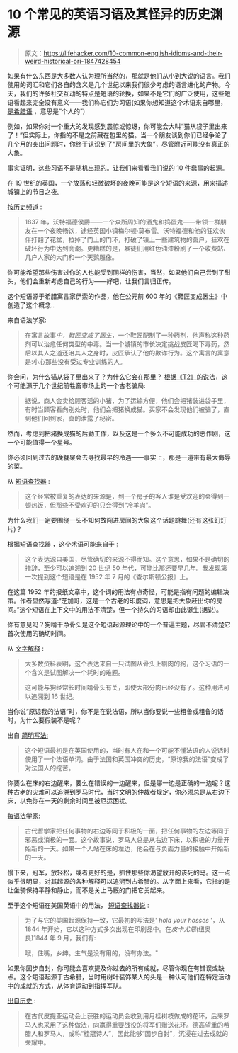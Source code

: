 # 10 个常见的英语习语及其怪异的历史渊源

> 原文：<https://lifehacker.com/10-common-english-idioms-and-their-weird-historical-ori-1847428454>

如果有什么东西是大多数人认为理所当然的，那就是他们从小到大说的语言。我们使用的词汇和它们各自的含义是几个世纪以来我们很少考虑的语言进化的产物。今天，我们的许多社交互动的特点是短语的轮换，如果不是它们的广泛使用，这些短语看起来完全没有意义——我们称它们为习语(如果你想知道这个术语来自哪里， [是希腊语](https://www.vocabulary.com/dictionary/idiom) ，意思是“个人的”)

例如，如果你对一个重大的发现感到震惊或惊讶，你可能会大叫“猫从袋子里出来了！”但实际上，你指的不是之前藏在包里的猫。当一个朋友谈到你们已经争论了几个月的突出问题时，你终于认识到了“房间里的大象”，尽管附近可能没有真正的大象。

事实证明，这些习语不是随机出现的。让我们来看看我们说的 10 件蠢事的起源。

在 19 世纪的英国，一个放荡和轻微破坏的夜晚可能是这个短语的来源，用来描述城镇上的节日之夜。

[按历史频道](https://www.history.com/news/10-common-sayings-with-historical-origins) :

> 1837 年，沃特福德侯爵——一个众所周知的酒鬼和捣蛋鬼——带领一群朋友在一个夜晚畅饮，途经英国小镇梅尔顿·莫布雷。沃特福德和他的狂欢伙伴打翻了花盆，拉掉了门上的门环，打破了镇上一些建筑物的窗户，狂欢在破坏行为中达到高潮。更糟糕的是，暴徒们用红色油漆粉刷了一个收费站、几户人家的大门和一个天鹅雕像。

你可能希望那些伤害过你的人也能受到同样的伤害，当然，如果他们自己尝到了甜头，他们会重新考虑自己的行为——好吧，让我们言归正传。

这个短语源于希腊寓言家伊索的作品，他在公元前 600 年的《鞋匠变成医生》中创造了这个概念..

来自语法学家:

> 在寓言故事*中，鞋匠变成了医生*，一个鞋匠配制了一种药剂，他声称这种药剂可以治愈任何类型的中毒。当一个城镇的市长决定挑战皮匠喝下毒药，然后以其人之道还治其人之身时，皮匠承认了他的欺诈行为。这个寓言的寓意是:小心那些没有受过专业训练的人。

你会问，为什么猫从袋子里出来了？为什么它会在那里？ [根据《T2》](https://www.mentalfloss.com/article/31180/whats-origin-let-cat-out-bag)的说法，这个可能源于几个世纪前牲畜市场上的一个古老骗局:

> 据说，商人会卖给顾客活的小猪，为了运输方便，他们会把猪装进袋子里，有时当顾客看向别处时，他们会把猪换成猫。买家不会发现他们被骗了，直到他们回到家，真的泄露了秘密。

然而，考虑到把猪换成猫的后勤工作，以及这是一个多么不可能成功的恶作剧，这一个可能值得一个星号。

你必须回到过去的晚餐聚会去寻找最早的冷遇——事实上，那是一道带有最大侮辱的菜。

从 [短语查找器](https://www.phrases.org.uk/meanings/cold-shoulder.html) :

> 这个经常被重复的表达的来源是，到一个房子的客人谁是受欢迎的会得到一顿热饭，但那些不受欢迎的只会得到“冷羊肉”。

为什么我们一定要围绕一头不知何故闯进房间的大象这个话题跳舞(还有这张幻灯片)？

根据短语查找器 ，这个术语可能来自于 [:](https://www.phrases.org.uk/meanings/elephant-in-the-room.html)

> 这个表达源自美国，尽管确切的来源不得而知。这个意思，如果不是确切的措辞，至少可以追溯到 20 世纪 50 年代，可能比那还要早几年。我发现第一次提到这个短语是在 1952 年 7 月的《查尔斯顿公报》上。

在这篇 1952 年的报纸文章中，这个词的用法有点奇怪，可能是指有问题的编辑决策。作者显然写道:“芝加哥，这是一个古老的印度词，意思是把大象赶出你的房间。”这个短语在上下文中的用法不清楚，但一个持久的习语却由此诞生(据说)。

你有意见吗？狗啃干净骨头是这个短语起源理论中的一个普遍主题，尽管不清楚它首次使用的确切时间。

从 [文字解释](https://writingexplained.org/idiom-dictionary/bone-to-pick) :

> 大多数资料表明，这个表达来自一只试图从骨头上剔肉的狗，这个习语的一个含义是试图解决一个耗时的难题。
> 
> 这可能与狗经常长时间啃骨头有关，即使大部分肉已经没有了。这种用法可以追溯到 16 世纪。

当你说“原谅我的法语”时，你不是在说法语，所以当你要说一些粗鲁或粗鲁的话时，为什么要假装不是呢？

出自 [简明写法:](https://www.concisewriting.com.au/blog/why-do-people-say-pardon-my-french/#:~:text=The%20phrase%20was%20originally%20used,a%20dig%20against%20the%20French.)

> 这个短语最初是在英国使用的，当时有人在和一个可能不懂法语的人说话时使用了一个法语单词。由于法国和英国冲突的历史，“原谅我的法语”变成了对法国人的挖苦。

你要么在床的右边醒来，要么在错误的一边醒来，但是哪一边是正确的一边呢？这种古老的灾难可以追溯到罗马时代，当时文明的仲裁者规定，你必须总是从右边下床，以免你在一天的剩余时间里被厄运困扰。

[每语法学家:](https://grammarist.com/idiom/get-up-on-the-wrong-side-of-the-bed-and-wake-up-on-the-wrong-side-of-the-bed/)

> 古代哲学家把任何事物的右边等同于积极的一面，把任何事物的左边等同于邪恶或消极的一面。这个故事说，罗马人总是从右边下床，以积极的力量开始新的一天。如果一个人站在床的左边，他会在与负面力量的接触中开始新的一天。

慢下来，冠军，放轻松，或者更好的是，抓住那些你渴望放开的该死的马。这一点似乎很明显，对其起源的各种解释可以追溯到古希腊的。从字面上来看，它指的是让坐骑保持平静和静止，而不是关上马厩的门把它关起来。

至于这个短语在美国英语中的用法， [短语查找器说](https://www.phrases.org.uk/meanings/184400.html) :

> 为了与它的美国起源保持一致，它最初的写法是' *hold your hosses* '，从 1844 年开始，它以这种方式多次出现在印刷品中。在*皮卡尤恩*(纽奥良)1844 年 9 月，我们有:
> 
> 哦，住嘴，乡绅。生气是没有用的，没有办法。"

如果你固步自封，你可能会喜欢提及你过去的所有成就，尽管你现在有错误或缺点。这个短语起源于古希腊，当时用树叶装饰某人的头是一种认可他们在特定活动中的成就的方式，从体育运动到指挥军队。

[出自历史](https://www.history.com/news/10-common-sayings-with-historical-origins) :

> 在古代皮提亚运动会上获胜的运动员会收到用月桂树枝做成的花环，后来罗马人也采用了这种做法，向赢得重要战役的将军们赠送花环。德高望重的希腊人和罗马人，或称“桂冠诗人”，因此能够“固步自封”，沉浸在过去成就的荣耀中。